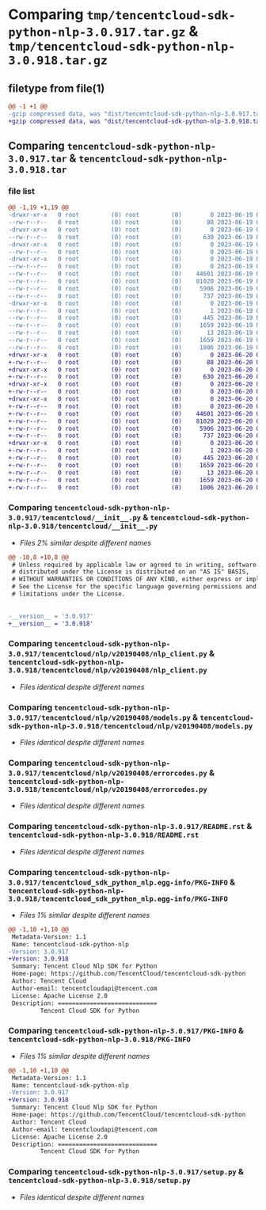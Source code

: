 # Comparing `tmp/tencentcloud-sdk-python-nlp-3.0.917.tar.gz` & `tmp/tencentcloud-sdk-python-nlp-3.0.918.tar.gz`

## filetype from file(1)

```diff
@@ -1 +1 @@
-gzip compressed data, was "dist/tencentcloud-sdk-python-nlp-3.0.917.tar", last modified: Mon Jun 19 00:30:02 2023, max compression
+gzip compressed data, was "dist/tencentcloud-sdk-python-nlp-3.0.918.tar", last modified: Tue Jun 20 02:45:07 2023, max compression
```

## Comparing `tencentcloud-sdk-python-nlp-3.0.917.tar` & `tencentcloud-sdk-python-nlp-3.0.918.tar`

### file list

```diff
@@ -1,19 +1,19 @@
-drwxr-xr-x   0 root         (0) root         (0)        0 2023-06-19 00:30:02.000000 tencentcloud-sdk-python-nlp-3.0.917/
--rw-r--r--   0 root         (0) root         (0)       88 2023-06-19 00:30:02.000000 tencentcloud-sdk-python-nlp-3.0.917/setup.cfg
-drwxr-xr-x   0 root         (0) root         (0)        0 2023-06-19 00:30:02.000000 tencentcloud-sdk-python-nlp-3.0.917/tencentcloud/
--rw-r--r--   0 root         (0) root         (0)      630 2023-06-19 00:30:02.000000 tencentcloud-sdk-python-nlp-3.0.917/tencentcloud/__init__.py
-drwxr-xr-x   0 root         (0) root         (0)        0 2023-06-19 00:30:02.000000 tencentcloud-sdk-python-nlp-3.0.917/tencentcloud/nlp/
--rw-r--r--   0 root         (0) root         (0)        0 2023-06-19 00:30:02.000000 tencentcloud-sdk-python-nlp-3.0.917/tencentcloud/nlp/__init__.py
-drwxr-xr-x   0 root         (0) root         (0)        0 2023-06-19 00:30:02.000000 tencentcloud-sdk-python-nlp-3.0.917/tencentcloud/nlp/v20190408/
--rw-r--r--   0 root         (0) root         (0)        0 2023-06-19 00:30:02.000000 tencentcloud-sdk-python-nlp-3.0.917/tencentcloud/nlp/v20190408/__init__.py
--rw-r--r--   0 root         (0) root         (0)    44601 2023-06-19 00:30:02.000000 tencentcloud-sdk-python-nlp-3.0.917/tencentcloud/nlp/v20190408/nlp_client.py
--rw-r--r--   0 root         (0) root         (0)    81020 2023-06-19 00:30:02.000000 tencentcloud-sdk-python-nlp-3.0.917/tencentcloud/nlp/v20190408/models.py
--rw-r--r--   0 root         (0) root         (0)     5906 2023-06-19 00:30:02.000000 tencentcloud-sdk-python-nlp-3.0.917/tencentcloud/nlp/v20190408/errorcodes.py
--rw-r--r--   0 root         (0) root         (0)      737 2023-06-19 00:30:02.000000 tencentcloud-sdk-python-nlp-3.0.917/README.rst
-drwxr-xr-x   0 root         (0) root         (0)        0 2023-06-19 00:30:02.000000 tencentcloud-sdk-python-nlp-3.0.917/tencentcloud_sdk_python_nlp.egg-info/
--rw-r--r--   0 root         (0) root         (0)        1 2023-06-19 00:30:02.000000 tencentcloud-sdk-python-nlp-3.0.917/tencentcloud_sdk_python_nlp.egg-info/dependency_links.txt
--rw-r--r--   0 root         (0) root         (0)      445 2023-06-19 00:30:02.000000 tencentcloud-sdk-python-nlp-3.0.917/tencentcloud_sdk_python_nlp.egg-info/SOURCES.txt
--rw-r--r--   0 root         (0) root         (0)     1659 2023-06-19 00:30:02.000000 tencentcloud-sdk-python-nlp-3.0.917/tencentcloud_sdk_python_nlp.egg-info/PKG-INFO
--rw-r--r--   0 root         (0) root         (0)       13 2023-06-19 00:30:02.000000 tencentcloud-sdk-python-nlp-3.0.917/tencentcloud_sdk_python_nlp.egg-info/top_level.txt
--rw-r--r--   0 root         (0) root         (0)     1659 2023-06-19 00:30:02.000000 tencentcloud-sdk-python-nlp-3.0.917/PKG-INFO
--rw-r--r--   0 root         (0) root         (0)     1006 2023-06-19 00:30:02.000000 tencentcloud-sdk-python-nlp-3.0.917/setup.py
+drwxr-xr-x   0 root         (0) root         (0)        0 2023-06-20 02:45:07.000000 tencentcloud-sdk-python-nlp-3.0.918/
+-rw-r--r--   0 root         (0) root         (0)       88 2023-06-20 02:45:07.000000 tencentcloud-sdk-python-nlp-3.0.918/setup.cfg
+drwxr-xr-x   0 root         (0) root         (0)        0 2023-06-20 02:45:07.000000 tencentcloud-sdk-python-nlp-3.0.918/tencentcloud/
+-rw-r--r--   0 root         (0) root         (0)      630 2023-06-20 02:45:07.000000 tencentcloud-sdk-python-nlp-3.0.918/tencentcloud/__init__.py
+drwxr-xr-x   0 root         (0) root         (0)        0 2023-06-20 02:45:07.000000 tencentcloud-sdk-python-nlp-3.0.918/tencentcloud/nlp/
+-rw-r--r--   0 root         (0) root         (0)        0 2023-06-20 02:45:07.000000 tencentcloud-sdk-python-nlp-3.0.918/tencentcloud/nlp/__init__.py
+drwxr-xr-x   0 root         (0) root         (0)        0 2023-06-20 02:45:07.000000 tencentcloud-sdk-python-nlp-3.0.918/tencentcloud/nlp/v20190408/
+-rw-r--r--   0 root         (0) root         (0)        0 2023-06-20 02:45:07.000000 tencentcloud-sdk-python-nlp-3.0.918/tencentcloud/nlp/v20190408/__init__.py
+-rw-r--r--   0 root         (0) root         (0)    44601 2023-06-20 02:45:07.000000 tencentcloud-sdk-python-nlp-3.0.918/tencentcloud/nlp/v20190408/nlp_client.py
+-rw-r--r--   0 root         (0) root         (0)    81020 2023-06-20 02:45:07.000000 tencentcloud-sdk-python-nlp-3.0.918/tencentcloud/nlp/v20190408/models.py
+-rw-r--r--   0 root         (0) root         (0)     5906 2023-06-20 02:45:07.000000 tencentcloud-sdk-python-nlp-3.0.918/tencentcloud/nlp/v20190408/errorcodes.py
+-rw-r--r--   0 root         (0) root         (0)      737 2023-06-20 02:45:07.000000 tencentcloud-sdk-python-nlp-3.0.918/README.rst
+drwxr-xr-x   0 root         (0) root         (0)        0 2023-06-20 02:45:07.000000 tencentcloud-sdk-python-nlp-3.0.918/tencentcloud_sdk_python_nlp.egg-info/
+-rw-r--r--   0 root         (0) root         (0)        1 2023-06-20 02:45:07.000000 tencentcloud-sdk-python-nlp-3.0.918/tencentcloud_sdk_python_nlp.egg-info/dependency_links.txt
+-rw-r--r--   0 root         (0) root         (0)      445 2023-06-20 02:45:07.000000 tencentcloud-sdk-python-nlp-3.0.918/tencentcloud_sdk_python_nlp.egg-info/SOURCES.txt
+-rw-r--r--   0 root         (0) root         (0)     1659 2023-06-20 02:45:07.000000 tencentcloud-sdk-python-nlp-3.0.918/tencentcloud_sdk_python_nlp.egg-info/PKG-INFO
+-rw-r--r--   0 root         (0) root         (0)       13 2023-06-20 02:45:07.000000 tencentcloud-sdk-python-nlp-3.0.918/tencentcloud_sdk_python_nlp.egg-info/top_level.txt
+-rw-r--r--   0 root         (0) root         (0)     1659 2023-06-20 02:45:07.000000 tencentcloud-sdk-python-nlp-3.0.918/PKG-INFO
+-rw-r--r--   0 root         (0) root         (0)     1006 2023-06-20 02:45:07.000000 tencentcloud-sdk-python-nlp-3.0.918/setup.py
```

### Comparing `tencentcloud-sdk-python-nlp-3.0.917/tencentcloud/__init__.py` & `tencentcloud-sdk-python-nlp-3.0.918/tencentcloud/__init__.py`

 * *Files 2% similar despite different names*

```diff
@@ -10,8 +10,8 @@
 # Unless required by applicable law or agreed to in writing, software
 # distributed under the License is distributed on an "AS IS" BASIS,
 # WITHOUT WARRANTIES OR CONDITIONS OF ANY KIND, either express or implied.
 # See the License for the specific language governing permissions and
 # limitations under the License.
 
 
-__version__ = '3.0.917'
+__version__ = '3.0.918'
```

### Comparing `tencentcloud-sdk-python-nlp-3.0.917/tencentcloud/nlp/v20190408/nlp_client.py` & `tencentcloud-sdk-python-nlp-3.0.918/tencentcloud/nlp/v20190408/nlp_client.py`

 * *Files identical despite different names*

### Comparing `tencentcloud-sdk-python-nlp-3.0.917/tencentcloud/nlp/v20190408/models.py` & `tencentcloud-sdk-python-nlp-3.0.918/tencentcloud/nlp/v20190408/models.py`

 * *Files identical despite different names*

### Comparing `tencentcloud-sdk-python-nlp-3.0.917/tencentcloud/nlp/v20190408/errorcodes.py` & `tencentcloud-sdk-python-nlp-3.0.918/tencentcloud/nlp/v20190408/errorcodes.py`

 * *Files identical despite different names*

### Comparing `tencentcloud-sdk-python-nlp-3.0.917/README.rst` & `tencentcloud-sdk-python-nlp-3.0.918/README.rst`

 * *Files identical despite different names*

### Comparing `tencentcloud-sdk-python-nlp-3.0.917/tencentcloud_sdk_python_nlp.egg-info/PKG-INFO` & `tencentcloud-sdk-python-nlp-3.0.918/tencentcloud_sdk_python_nlp.egg-info/PKG-INFO`

 * *Files 1% similar despite different names*

```diff
@@ -1,10 +1,10 @@
 Metadata-Version: 1.1
 Name: tencentcloud-sdk-python-nlp
-Version: 3.0.917
+Version: 3.0.918
 Summary: Tencent Cloud Nlp SDK for Python
 Home-page: https://github.com/TencentCloud/tencentcloud-sdk-python
 Author: Tencent Cloud
 Author-email: tencentcloudapi@tencent.com
 License: Apache License 2.0
 Description: ============================
         Tencent Cloud SDK for Python
```

### Comparing `tencentcloud-sdk-python-nlp-3.0.917/PKG-INFO` & `tencentcloud-sdk-python-nlp-3.0.918/PKG-INFO`

 * *Files 1% similar despite different names*

```diff
@@ -1,10 +1,10 @@
 Metadata-Version: 1.1
 Name: tencentcloud-sdk-python-nlp
-Version: 3.0.917
+Version: 3.0.918
 Summary: Tencent Cloud Nlp SDK for Python
 Home-page: https://github.com/TencentCloud/tencentcloud-sdk-python
 Author: Tencent Cloud
 Author-email: tencentcloudapi@tencent.com
 License: Apache License 2.0
 Description: ============================
         Tencent Cloud SDK for Python
```

### Comparing `tencentcloud-sdk-python-nlp-3.0.917/setup.py` & `tencentcloud-sdk-python-nlp-3.0.918/setup.py`

 * *Files identical despite different names*


